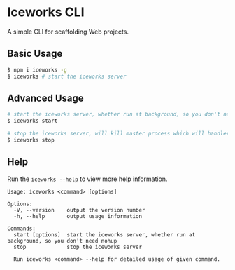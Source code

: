 # Iceworks CLI

A simple CLI for scaffolding Web projects.

## Basic Usage

```bash
$ npm i iceworks -g
$ iceworks # start the iceworks server
```

## Advanced Usage

```bash
# start the iceworks server, whether run at background, so you don't need nohup
$ iceworks start

# stop the iceworks server, will kill master process which will handler and notice worker and agent to gracefull exit.
$ iceworks stop
```

## Help

Run the `iceworks --help` to view more help information.

```
Usage: iceworks <command> [options]

Options:
  -V, --version    output the version number
  -h, --help       output usage information

Commands:
  start [options]  start the iceworks server, whether run at background, so you don't need nohup
  stop             stop the iceworks server

  Run iceworks <command> --help for detailed usage of given command.
```
